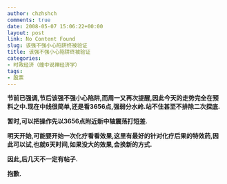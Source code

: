 ```yaml
---
author: chzhshch
comments: true
date: 2008-05-07 15:06:22+00:00
layout: post
link: No Content Found
slug: 该强不强小心陷阱终被验证
title: 该强不强小心陷阱终被验证
categories:
- 时政经济（缠中说禅经济学）
tags:
- 股票
---
```


			

**节前已强调,节后该强不强小心陷阱,而周一又再次提醒,因此今天的走势完全在预料之中.现在中线很简单,还是看3656点,强弱分水岭.站不住甚至不排除二次探底.**

**暂时,可以把操作先以3656点附近新中轴震荡打短差.**

**明天开始,可能要开始一次化疗看看效果,这里有最好的针对化疗后果的特效药,因此可以试,也就6天时间,如果没大的效果,会换新的方式.**

**因此,后几天不一定有帖子.**

**抱歉.**
